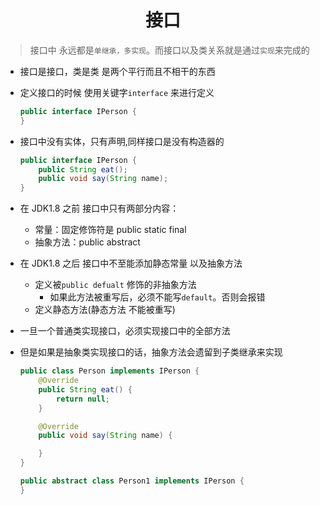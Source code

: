 <div align = "center"><h1>接口</h1></div>

> 接口中 永远都是`单继承，多实现`。而接口以及类关系就是通过`实现`来完成的

- 接口是接口，类是类 是两个平行而且不相干的东西
- 定义接口的时候 使用关键字`interface` 来进行定义

  ```Java
  public interface IPerson {
  }
  ```

- 接口中没有实体，只有声明,同样接口是没有构造器的

  ```Java
  public interface IPerson {
      public String eat();
      public void say(String name);
  }
  ```

- 在 JDK1.8 之前 接口中只有两部分内容：

  - 常量：固定修饰符是 public static final
  - 抽象方法：public abstract

- 在 JDK1.8 之后 接口中不至能添加静态常量 以及抽象方法

  - 定义被`public defualt` 修饰的非抽象方法
    - 如果此方法被重写后，必须不能写`default`。否则会报错
  - 定义静态方法(静态方法 不能被重写)

- 一旦一个普通类实现接口，必须实现接口中的全部方法
- 但是如果是抽象类实现接口的话，抽象方法会遗留到子类继承来实现

  ```Java
  public class Person implements IPerson {
      @Override
      public String eat() {
          return null;
      }

      @Override
      public void say(String name) {

      }
  }
  ```

  ```Java
  public abstract class Person1 implements IPerson {
  }
  ```
